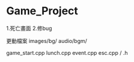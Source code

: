 # Game_Project
1.死亡畫面
2.修bug

更動檔案
images/bg/
audio/bgm/

game_start.cpp
lunch.cpp
event.cpp
esc.cpp / .h
